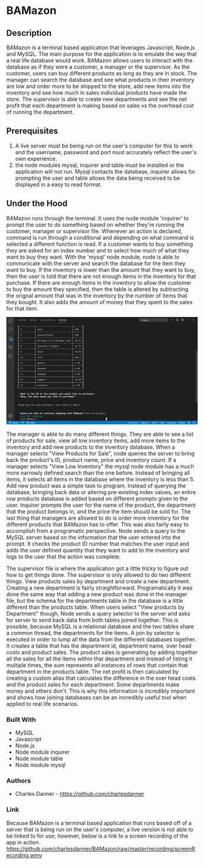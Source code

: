 # BAMazon

## Description

BAMazon is a terminal based application that leverages Javascript, Node.js and MySQL. The main purpose for the application is to emulate the way that a real life database would work. BAMazon allows users to interact with the database as if they were a customer, a manager or the supervisor. As the customer, users can buy different products as long as they are in stock. The manager can search the database and see what products in their inventory are low and order more to be shipped to the store, add new items into the inventory and see how much in sales individual products have made the store. The supervisor is able to create new departments and see the net profit that each department is making based on sales vs the overhead cost of running the department.

## Prerequisites

1. A live server must be being run on the user's computer for this to work and the username, password and port must accurately reflect the user's own experience.
2. the node modules mysql, inquirer and table must be installed or the application will not run. Mysql contacts the database, inquirer allows for prompting the user and table allows the data being received to be displayed in a easy to read format.

## Under the Hood

BAMazon runs through the terminal. It uses the node module 'inquirer' to prompt the user to do something based on whether they're running the customer, manager or supervisor file. Whenever an action is declared, command is run through a conditional and depending on what command is selected a different function is read. If a customer wants to buy something they are asked for an index number and to select how much of what they want to buy they want. With the 'mysql' node module, node is able to communicate with the server and search the database for the item they want to buy. If the inventory is lower than the amount that they want to buy, then the user is told that there are not enough items in the inventory for that purchase. If there are enough items in the inventory to allow the customer to buy the amount they specified, then the table is altered by subtracting the orignal amount that was in the inventory by the number of items that they bought. It also adds the amount of money that they spent to the sales for that item.

![image](https://github.com/charlesdanner/BAMazon/blob/master/screen_shots/bamazonCustomer.png?raw=true)

The manager is able to do many different things. They are able to see a list of products for sale, view all low inventory items, add more items to the inventory and add new products to the inventory database. When a manager selects "View Products for Sale", node queries the server to bring back the product's ID, product name, price and inventory count. If a manager selects "View Low Inventory" the mysql node module has a much more narrowly defined search than the one before. Instead of bringing all items, it selects all items in the database where the inventory is less than 5. Add new product was a simple task to program. Instead of querying the database, bringing back data or altering pre-existing index values, an entire row products database is added based on different prompts given to the user. Inquirer prompts the user for the name of the product, the department that the product belongs in, and the price the item should be sold for. The last thing that managers are allowed to do is order more inventory for the different products that BAMazon has to offer. This was also fairly easy to accomplish from a programatic perspective. Node sends a query to the MySQL server based on the information that the user entered into the prompt. It checks the product ID number that matches the user input and adds the user defined quantity that they want to add to the inventory and logs to the user that the action was complete.

The supervisor file is where the application got a little tricky to figure out how to get things done. The supervisor is only allowed to do two different things. View products sales by department and create a new department. Creating a new department is fairly straightforward. Programatically it was done the same way that adding a new product was done in the manager file, but the schema for the departments table in the database is a little different than the products table. When users select "View products by Department" though, Node sends a query selector to the server and asks for server to send back data from both tables joined together. This is possible, because MySQL is a relational database and the two tables share a common thread, the departments for the items. A join by selector is executed in order to lump all the data from the different databases together. It creates a table that has the department id, department name, over head costs and product sales. The product sales is generating by adding together all the sales for all the items within that department and instead of listing it multiple times, the sum represents all instances of rows that contain that department in the products table. The net profit is then calculated by creating a custom alias that calculates the difference in the over head costs and the product sales for each department. Some departments make money and others don't. This is why this information is incredibly important and shows how joining databases can be an incredibly useful tool when applied to real life scenarios.

### Built With

* MySQL
* Javascript
* Node.js
* Node module inquirer
* Node module table
* Node module mysql

### Authors

* Charles Danner - https://github.com/charlesdanner

### Link

Because BAMazon is a terminal based application that runs based off of a server that is being run on the user's computer, a live version is not able to be linked to for use; however, below is a link to a screen recording of the app in action.
https://github.com/charlesdanner/BAMazon/raw/master/recording/screenRecording.wmv
